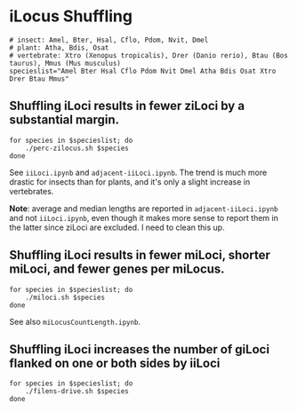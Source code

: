 # iLocus Shuffling

```
# insect: Amel, Bter, Hsal, Cflo, Pdom, Nvit, Dmel
# plant: Atha, Bdis, Osat
# vertebrate: Xtro (Xenopus tropicalis), Drer (Danio rerio), Btau (Bos taurus), Mmus (Mus musculus)
specieslist="Amel Bter Hsal Cflo Pdom Nvit Dmel Atha Bdis Osat Xtro Drer Btau Mmus"
```

## Shuffling iLoci results in fewer ziLoci by a substantial margin.

```
for species in $specieslist; do
    ./perc-zilocus.sh $species
done
```

See `iiLoci.ipynb` and `adjacent-iiLoci.ipynb`.
The trend is much more drastic for insects than for plants, and it's only a slight increase in vertebrates.

**Note**: average and median lengths are reported in `adjacent-iiLoci.ipynb` and not `iiLoci.ipynb`, even though it makes more sense to report them in the latter since ziLoci are excluded.
I need to clean this up.

## Shuffling iLoci results in fewer miLoci, shorter miLoci, and fewer genes per miLocus.

```
for species in $specieslist; do
    ./miloci.sh $species
done
```

See also `miLocusCountLength.ipynb`.

## Shuffling iLoci increases the number of giLoci flanked on one or both sides by iiLoci

```
for species in $specieslist; do
    ./filens-drive.sh $species
done
```

